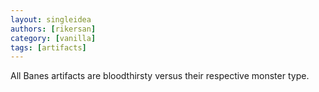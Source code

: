 ```yaml
---
layout: singleidea
authors: [rikersan]
category: [vanilla]
tags: [artifacts]
---
```

All Banes artifacts are bloodthirsty versus their respective monster type.
